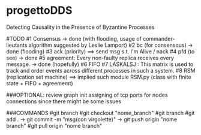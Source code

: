 # progettoDDS
Detecting Causality in the Presence of Byzantine Processes

#TODO
#1 Consensus -> done (with flooding, usage of commander-lieutants algorithm suggested by Leslie Lamport)
#2 bc (for consensous) -> done (flooding)
#3 ack (priority) ==> send msg s.t. I'm Alive / nack
#4 pfd (to see) -> done
#5 agreement:  Every non-faulty replica receives every message. -> done (hopefully)
#6 FIFO
#7 LASKALSJ : This matrix is used to track and order events across different processes in such a system.
#8 RSM (replication set machine) ==> implied such module RSM.py (class with finite state + FIFO + agreememt)


###OPTIONAL: review graph init assigning of tcp ports for nodes connections since there might be some issues 

###COMMANDS
#git branch
#git checkout "nome_branch"
#git branch 
#git add . -> git commit -m "msg(con virgolette)" -> git push origin "nome branch"
#git pull origin "nome branch"